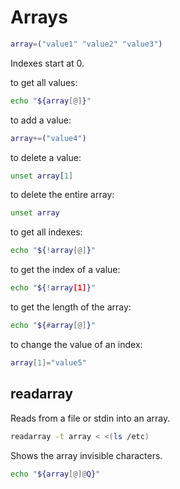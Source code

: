 # Arrays

```bash
array=("value1" "value2" "value3")
```

Indexes start at 0.

to get all values:

```bash
echo "${array[@]}"
```

to add a value:

```bash
array+=("value4")
```

to delete a value:

```bash
unset array[1]
```

to delete the entire array:

```bash
unset array
```

to get all indexes:

```bash
echo "${!array[@]}"
```

to get the index of a value:

```bash
echo "${!array[1]}"
```

to get the length of the array:

```bash
echo "${#array[@]}"
```

to change the value of an index:

```bash
array[1]="value5"
```

## readarray

Reads from a file or stdin into an array.

```bash
readarray -t array < <(ls /etc)
```

Shows the array invisible characters.

```bash
echo "${array[@]@Q}"
```


